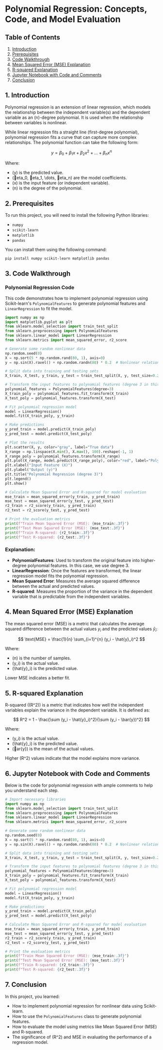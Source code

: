 
# Polynomial Regression: Concepts, Code, and Model Evaluation

## Table of Contents
1. [Introduction](#1-introduction)
2. [Prerequisites](#2-prerequisites)
3. [Code Walkthrough](#3-code-walkthrough)
4. [Mean Squared Error (MSE) Explanation](#4-mean-squared-error-mse-explanation)
5. [R-squared Explanation](#5-r-squared-explanation)
6. [Jupyter Notebook with Code and Comments](#6-jupyter-notebook-with-code-and-comments)
7. [Conclusion](#7-conclusion)

## 1. Introduction
Polynomial regression is an extension of linear regression, which models the relationship between the independent variable(s) and the dependent variable as an \(n\)-degree polynomial. It is used when the relationship between variables is nonlinear.

While linear regression fits a straight line (first-degree polynomial), polynomial regression fits a curve that can capture more complex relationships. The polynomial function can take the following form:

$$
y = \beta_0 + \beta_1 x + \beta_2 x^2 + \dots + \beta_n x^n
$$

Where:
- \(y\) is the predicted value.
- \(eta_0, eta_1, \dots, eta_n\) are the model coefficients.
- \(x\) is the input feature (or independent variable).
- \(n\) is the degree of the polynomial.

## 2. Prerequisites

To run this project, you will need to install the following Python libraries:
- `numpy`
- `scikit-learn`
- `matplotlib`
- `pandas`

You can install them using the following command:

```bash
pip install numpy scikit-learn matplotlib pandas
```

## 3. Code Walkthrough

### Polynomial Regression Code

This code demonstrates how to implement polynomial regression using Scikit-learn's `PolynomialFeatures` to generate polynomial features and `LinearRegression` to fit the model.

```python
import numpy as np
import matplotlib.pyplot as plt
from sklearn.model_selection import train_test_split
from sklearn.preprocessing import PolynomialFeatures
from sklearn.linear_model import LinearRegression
from sklearn.metrics import mean_squared_error, r2_score

# Generate some random nonlinear data
np.random.seed(0)
X = np.sort(5 * np.random.rand(80, 1), axis=0)
y = np.sin(X).ravel() + np.random.randn(80) * 0.2  # Nonlinear relationship with noise

# Split data into training and testing sets
X_train, X_test, y_train, y_test = train_test_split(X, y, test_size=0.2, random_state=42)

# Transform the input features to polynomial features (degree 3 in this case)
polynomial_features = PolynomialFeatures(degree=3)
X_train_poly = polynomial_features.fit_transform(X_train)
X_test_poly = polynomial_features.transform(X_test)

# Fit polynomial regression model
model = LinearRegression()
model.fit(X_train_poly, y_train)

# Make predictions
y_pred_train = model.predict(X_train_poly)
y_pred_test = model.predict(X_test_poly)

# Plot the results
plt.scatter(X, y, color="gray", label="True data")
X_range = np.linspace(X.min(), X.max(), 100).reshape(-1, 1)
X_range_poly = polynomial_features.transform(X_range)
plt.plot(X_range, model.predict(X_range_poly), color="red", label="Polynomial regression (degree 3)")
plt.xlabel("Input Feature (X)")
plt.ylabel("Output (y)")
plt.title("Polynomial Regression (degree 3)")
plt.legend()
plt.show()

# Calculate Mean Squared Error and R-squared for model evaluation
mse_train = mean_squared_error(y_train, y_pred_train)
mse_test = mean_squared_error(y_test, y_pred_test)
r2_train = r2_score(y_train, y_pred_train)
r2_test = r2_score(y_test, y_pred_test)

# Print the evaluation metrics
print(f"Train Mean Squared Error (MSE): {mse_train:.3f}")
print(f"Test Mean Squared Error (MSE): {mse_test:.3f}")
print(f"Train R-squared: {r2_train:.3f}")
print(f"Test R-squared: {r2_test:.3f}")
```

### Explanation:
- **PolynomialFeatures**: Used to transform the original feature into higher-degree polynomial features. In this case, we use degree 3.
- **LinearRegression**: Once the features are transformed, the linear regression model fits the polynomial regression.
- **Mean Squared Error**: Measures the average squared difference between the actual and predicted values.
- **R-squared**: Measures the proportion of the variance in the dependent variable that is predictable from the independent variables.

## 4. Mean Squared Error (MSE) Explanation

The mean squared error (MSE) is a metric that calculates the average squared difference between the actual values $y_i$ and the predicted values $\hat{y}_i$:

$$
\text{MSE} = \frac{1}{n} \sum_{i=1}^{n} (y_i - \hat{y}_i)^2
$$

Where:
- \(n\) is the number of samples.
- \(y_i\) is the actual value.
- \(\hat{y}_i\) is the predicted value.

Lower MSE indicates a better fit.

## 5. R-squared Explanation

R-squared (\(R^2\)) is a metric that indicates how well the independent variables explain the variance in the dependent variable. It is defined as:

$$
R^2 = 1 - \frac{\sum (y_i - \hat{y}_i)^2}{\sum (y_i - \bar{y})^2}
$$

Where:
- \(y_i\) is the actual value.
- \(\hat{y}_i\) is the predicted value.
- \(ar{y}\) is the mean of the actual values.

Higher \(R^2\) values indicate that the model explains more variance.

## 6. Jupyter Notebook with Code and Comments

Below is the code for polynomial regression with ample comments to help you understand each step.

```python
# Import necessary libraries
import numpy as np
from sklearn.model_selection import train_test_split
from sklearn.preprocessing import PolynomialFeatures
from sklearn.linear_model import LinearRegression
from sklearn.metrics import mean_squared_error, r2_score

# Generate some random nonlinear data
np.random.seed(0)
X = np.sort(5 * np.random.rand(80, 1), axis=0)
y = np.sin(X).ravel() + np.random.randn(80) * 0.2  # Nonlinear relationship with noise

# Split data into training and testing sets
X_train, X_test, y_train, y_test = train_test_split(X, y, test_size=0.2, random_state=42)

# Transform the input features to polynomial features (degree 3 in this case)
polynomial_features = PolynomialFeatures(degree=3)
X_train_poly = polynomial_features.fit_transform(X_train)
X_test_poly = polynomial_features.transform(X_test)

# Fit polynomial regression model
model = LinearRegression()
model.fit(X_train_poly, y_train)

# Make predictions
y_pred_train = model.predict(X_train_poly)
y_pred_test = model.predict(X_test_poly)

# Calculate Mean Squared Error and R-squared for model evaluation
mse_train = mean_squared_error(y_train, y_pred_train)
mse_test = mean_squared_error(y_test, y_pred_test)
r2_train = r2_score(y_train, y_pred_train)
r2_test = r2_score(y_test, y_pred_test)

# Print the evaluation metrics
print(f"Train Mean Squared Error (MSE): {mse_train:.3f}")
print(f"Test Mean Squared Error (MSE): {mse_test:.3f}")
print(f"Train R-squared: {r2_train:.3f}")
print(f"Test R-squared: {r2_test:.3f}")
```

## 7. Conclusion

In this project, you learned:
- How to implement polynomial regression for nonlinear data using Scikit-learn.
- How to use the `PolynomialFeatures` class to generate polynomial features.
- How to evaluate the model using metrics like Mean Squared Error (MSE) and R-squared.
- The significance of \(R^2\) and MSE in evaluating the performance of a regression model.
